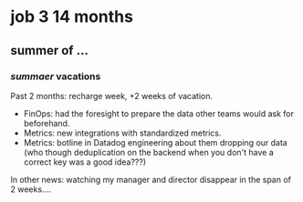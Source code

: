 # job 3 14 months

## summer of ...

### _summaer_ vacations

Past 2 months: recharge week,
+2 weeks of vacation.

- FinOps: had the foresight to prepare the data other teams would ask for beforehand.
- Metrics: new integrations with standardized metrics.
- Metrics: botline in Datadog engineering about them dropping our data
  (who though deduplication on the backend when you don't have a correct key was a good idea???)

In other news:
watching my manager and director disappear in the span of 2 weeks....
